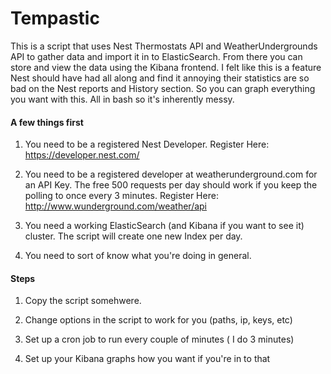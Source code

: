 # Tempastic
This is a script that uses Nest Thermostats API and WeatherUndergrounds API to gather data and import it in to ElasticSearch. From there you can store and view the data using the Kibana frontend. I felt like this is a feature Nest should have had all along and find it annoying their statistics are so bad on the Nest reports and History section. So you can graph everything you want with this. All in bash so it's inherently messy.

#### A few things first
1. You need to be a registered Nest Developer. Register Here: https://developer.nest.com/ 

2. You need to be a registered developer at weatherunderground.com for an API Key. The free 500 requests per day should work if you keep the polling to once every 3 minutes. Register Here: http://www.wunderground.com/weather/api

2. You need a working ElasticSearch (and Kibana if you want to see it) cluster. The script will create one new Index per day. 

3. You need to sort of know what you're doing in general. 

#### Steps

1. Copy the script somehwere.

2. Change options in the script to work for you (paths, ip, keys, etc)
    
3. Set up a cron job to run every couple of minutes ( I do 3 minutes)

4. Set up your Kibana graphs how you want if you're in to that


